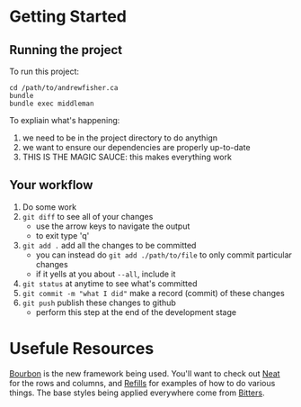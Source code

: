 Getting Started
===============

Running the project
-------------------

To run this project:

    cd /path/to/andrewfisher.ca
    bundle
    bundle exec middleman

To expliain what's happening:

  1. we need to be in the project directory to do anythign
  2. we want to ensure our dependencies are properly up-to-date
  3. THIS IS THE MAGIC SAUCE: this makes everything work

Your workflow
-------------

  1. Do some work
  1. `git diff` to see all of your changes
     - use the arrow keys to navigate the output
     - to exit type 'q'
  1. `git add .` add all the changes to be committed
     - you can instead do `git add ./path/to/file` to only commit particular changes
     - if it yells at you about `--all`, include it
  1. `git status` at anytime to see what's committed
  1. `git commit -m "what I did"` make a record (commit) of these changes
  1. `git push` publish these changes to github
     - perform this step at the end of the development stage

Usefule Resources
=================

[Bourbon](http://bourbon.io/) is the new framework being used. You'll want to check out [Neat](http://neat.bourbon.io/) for the rows and columns, and [Refills](http://refills.bourbon.io/) for examples of how to do various things. The base styles being applied everywhere come from [Bitters](http://bitters.bourbon.io/).
